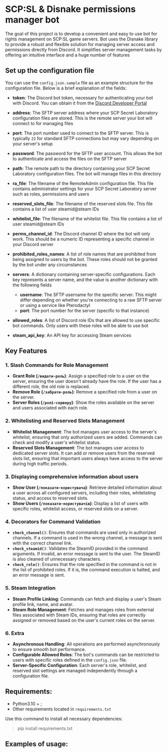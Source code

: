 # SCP:SL & Disnake permissions manager bot

The goal of this project is to develop a convenient and easy to use bot for rights management on SCP:SL game servers.
Bot uses the Disnake library to provide a robust and flexible solution for managing server access and permissions directly from Discord. It simplifies server management tasks by offering an intuitive interface and a huge number of features


## Set up the configuration file

You can use the `config.json.sample` file as an example structure for the configuration file. Below is a brief explanation of the fields:

- **token**: The Discord bot token, necessary for authenticating your bot with Discord. You can obtain it from the [Discord Developer Portal](https://discord.com/developers/applications)

- **address**: The SFTP server address where your SCP Secret Laboratory configuration files are stored. This is the remote server your bot will connect to for managing files

- **port**: The port number used to connect to the SFTP server. This is typically `22` for standard SFTP connections but may vary depending on your server's setup

- **password**: The password for the SFTP user account. This allows the bot to authenticate and access the files on the SFTP server

- **path**: The remote path to the directory containing your SCP Secret Laboratory configuration files. The bot will manage files in this directory

- **ra_file**: The filename of the RemoteAdmin configuration file. This file contains administrator settings for your SCP Secret Laboratory server such as roles, permissions and users

- **reserved_slots_file**: The filename of the reserved slots file. This file contains a list of user steamid@steam IDs

- **whitelist_file**: The filename of the whitelist file. This file contains a list of user steamid@steam IDs

- **perms_channel_id**: The Discord channel ID where the bot will only work. This should be a numeric ID representing a specific channel in your Discord server

- **prohibited_roles_names**: A list of role names that are prohibited from being assigned to users by the bot. These roles should not be granted by the bot under any circumstances

- **servers**: A dictionary containing server-specific configurations. Each key represents a server name, and the value is another dictionary with the following fields
  - **username**: The SFTP username for the specific server. This might differ depending on whether you're connecting to a raw SFTP server or using a service like Pterodactyl
  - **port**: The port number for the server (specific to that instance)

- **allowed_roles**: A list of Discord role IDs that are allowed to use specific bot commands. Only users with these roles will be able to use bot

- **steam_api_key**: An API key for accessing Steam services


## Key Features

### 1. Slash Commands for Role Management
- **Grant Role (`/видати-роль`)**: Assign a specified role to a user on the server, ensuring the user doesn't already have the role. If the user has a different role, the old role is replaced.
- **Remove Role (`/забрати-роль`)**: Remove a specified role from a user on the server.
- **Server Roles (`/ролі-серверу`)**: Show the roles available on the server and users associated with each role.

### 2. Whitelisting and Reserved Slots Management
- **Whitelist Management**: The bot manages user access to the server's whitelist, ensuring that only authorized users are added. Commands can check and modify a user's whitelist status.
- **Reserved Slots Management**: The bot manages user access to dedicated server slots. It can add or remove users from the reserved slots list, ensuring that important users always have access to the server during high traffic periods.

### 3. Displaying comprehensive information about users
- **Show User (`/показати-користувача`)**: Retrieve detailed information about a user across all configured servers, including their roles, whitelisting status, and access to reserved slots.
- **Show Users (`/показати-користувачів`)**: Display a list of users with specific roles, whitelist access, or reserved slots on a server.

### 4. Decorators for Command Validation
- **`check_channel()`**: Ensures that commands are used only in authorized channels. If a command is used in the wrong channel, a message is sent with the correct channel link.
- **`check_steamid()`**: Validates the SteamID provided in the command arguments. If invalid, an error message is sent to the user. The SteamID is also cleaned of unnecessary characters.
- **`check_role()`**: Ensures that the role specified in the command is not in the list of prohibited roles. If it is, the command execution is halted, and an error message is sent.

### 5. Steam Integration
- **Steam Profile Linking**: Commands can fetch and display a user's Steam profile link, name, and avatar.
- **Steam Role Management**: Fetches and manages roles from external files associated with Steam IDs, ensuring that roles are correctly assigned or removed based on the user's current roles on the server.

### 6. Extra
- **Asynchronous Handling**: All operations are performed asynchronously to ensure smooth bot performance.
- **Configurable Allowed Roles**: The bot's commands can be restricted to users with specific roles defined in the `config.json` file.
- **Server-Specific Configuration**: Each server's role, whitelist, and reserved slot settings are managed independently through a configuration file.


## Requirements:

* Python3.10 + ;
* Other requirements located in `requirements.txt`

Use this command to install all necessary dependencies:
> pip install requirements.txt


## Examples of usage:

